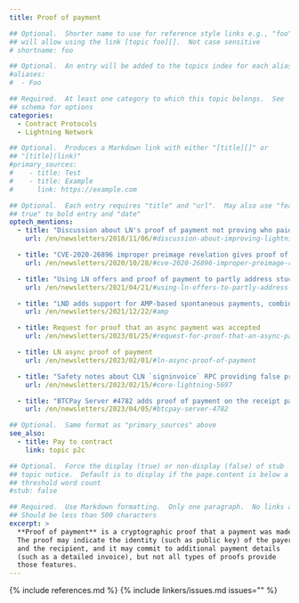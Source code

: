 ```yaml
---
title: Proof of payment

## Optional.  Shorter name to use for reference style links e.g., "foo"
## will allow using the link [topic foo][].  Not case sensitive
# shortname: foo

## Optional.  An entry will be added to the topics index for each alias
#aliases:
#  - Foo

## Required.  At least one category to which this topic belongs.  See
## schema for options
categories:
  - Contract Protocols
  - Lightning Network

## Optional.  Produces a Markdown link with either "[title][]" or
## "[title](link)"
#primary_sources:
#    - title: Test
#    - title: Example
#      link: https://example.com

## Optional.  Each entry requires "title" and "url".  May also use "feature:
## true" to bold entry and "date"
optech_mentions:
  - title: "Discussion about LN's proof of payment not proving who paid"
    url: /en/newsletters/2018/11/06/#discussion-about-improving-lightning-payments

  - title: "CVE-2020-26896 improper preimage revelation gives proof of payment for stolen payments"
    url: /en/newsletters/2020/10/28/#cve-2020-26896-improper-preimage-revelation

  - title: "Using LN offers and proof of payment to partly address stuck payments"
    url: /en/newsletters/2021/04/21/#using-ln-offers-to-partly-address-stuck-payments

  - title: "LND adds support for AMP-based spontaneous payments, combining systems without proof of payment"
    url: /en/newsletters/2021/12/22/#amp

  - title: Request for proof that an async payment was accepted
    url: /en/newsletters/2023/01/25/#request-for-proof-that-an-async-payment-was-accepted

  - title: LN async proof of payment
    url: /en/newsletters/2023/02/01/#ln-async-proof-of-payment

  - title: "Safety notes about CLN `signinvoice` RPC providing false proof of payment when misused"
    url: /en/newsletters/2023/02/15/#core-lightning-5697

  - title: "BTCPay Server #4782 adds proof of payment on the receipt page for each payment"
    url: /en/newsletters/2023/04/05/#btcpay-server-4782

## Optional.  Same format as "primary_sources" above
see_also:
  - title: Pay to contract
    link: topic p2c

## Optional.  Force the display (true) or non-display (false) of stub
## topic notice.  Default is to display if the page.content is below a
## threshold word count
#stub: false

## Required.  Use Markdown formatting.  Only one paragraph.  No links allowed.
## Should be less than 500 characters
excerpt: >
  **Proof of payment** is a cryptographic proof that a payment was made.
  The proof may indicate the identity (such as public key) of the payer
  and the recipient, and it may commit to additional payment details
  (such as a detailed invoice), but not all types of proofs provide
  those features.
---
```


{% include references.md %}
{% include linkers/issues.md issues="" %}
